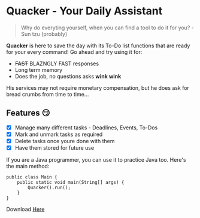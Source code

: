 # Quacker - Your Daily Assistant

> Why do everyting yourself, when you can find a tool to do it for you? 
> -Sun tzu (probably)

**Quacker** is here to save the day with its To-Do list functions that are ready for your every command! Go ahead and try using it for:

 - ~~FAST~~ BLAZNGLY FAST responses
 - Long term memory
 - Does the job, no questions asks **wink wink**

His services may not require monetary compensation, but he does ask for bread crumbs from time to time...

## Features :smirk: 

- [x] Manage many different tasks -  Deadlines, Events, To-Dos
- [x] Mark and unmark tasks as required
- [x] Delete tasks once youre done with them
- [x] Have them stored for future use

If you are a Java programmer, you can use it to practice Java too. Here's the main method:

```
public class Main {
    public static void main(String[] args) {
        Quacker().run();
    }
}

```

Download [Here](https://youtu.be/dQw4w9WgXcQ?si=_2bpHnMWHskTPKiT)